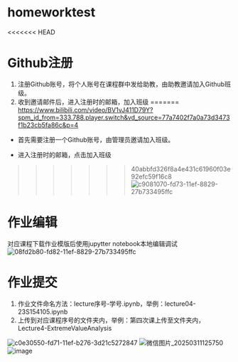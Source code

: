 # homeworktest
<<<<<<< HEAD

# Github注册
1. 注册Github账号，将个人账号在课程群中发给助教，由助教邀请加入Github班级。
2. 收到邀请邮件后，进入注册时的邮箱，加入班级
=======
https://www.bilibili.com/video/BV1vJ411D79Y?spm_id_from=333.788.player.switch&vd_source=77a7402f7a0a73d3473f1b23cb5fa86c&p=4
* 首先需要注册一个Github账号，由管理员邀请加入班级。

* 进入注册时的邮箱，点击加入班级
>>>>>>> 40abbfd326f8a4e431c61960f03e92efc59f16c8
![c9081070-fd73-11ef-8829-27b733495ffc](https://github.com/user-attachments/assets/a5aea6ea-ab4e-45e9-a24b-34ed5c9253f1)

# 作业编辑
对应课程下载作业模版后使用jupytter notebook本地编辑调试
![08fd2b80-fd82-11ef-8829-27b733495ffc](https://github.com/user-attachments/assets/d6d3e8c9-5616-4883-9fca-998d1433ba7f)

# 作业提交
1. 作业文件命名方法：lecture序号-学号.ipynb，举例：lecture04-23S154105.ipynb
2. 上传到对应课程序号的文件夹内，举例：第四次课上传至文件夹内，Lecture4-ExtremeValueAnalysis

![c0e30550-fd71-11ef-b276-3d21c5272847](https://github.com/user-attachments/assets/8507594d-e987-4732-a3b0-fb8762dd06b9)
![微信图片_20250311125750](https://github.com/user-attachments/assets/621e3ebe-3028-4936-a620-734287ed2058)
![image](https://github.com/user-attachments/assets/6687da37-8232-4818-a845-9f60900646eb)

